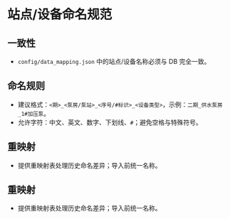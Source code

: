 # 站点/设备命名规范

## 一致性
- `config/data_mapping.json` 中的站点/设备名称必须与 DB 完全一致。

## 命名规则
- 建议格式：`<期>_<泵房/泵站>_<序号/#标识>_<设备类型>`，示例：`二期_供水泵房_1#加压泵`。
- 允许字符：中文、英文、数字、下划线、`#`；避免空格与特殊符号。

## 重映射
- 提供重映射表处理历史命名差异；导入前统一名称。

## 重映射
- 提供重映射表处理历史命名差异；导入前统一名称。